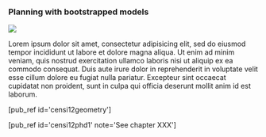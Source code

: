 ### Planning with bootstrapped models ###

<div class='topic-spotlight'>
    <img class='highlight-picture' src="http://andrea.caltech.edu/wp-content/uploads/2012/08/kd-292x300.png"/>
</div>

Lorem ipsum dolor sit amet, consectetur adipisicing elit, sed do eiusmod
tempor incididunt ut labore et dolore magna aliqua. Ut enim ad minim veniam,
quis nostrud exercitation ullamco laboris nisi ut aliquip ex ea commodo
consequat. Duis aute irure dolor in reprehenderit in voluptate velit esse
cillum dolore eu fugiat nulla pariatur. Excepteur sint occaecat cupidatat non
proident, sunt in culpa qui officia deserunt mollit anim id est laborum.

[pub_ref id='censi12geometry']

[pub_ref id='censi12phd1' note='See chapter XXX']
